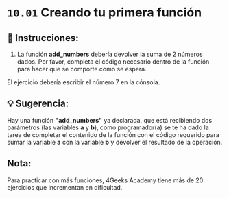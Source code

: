 # `10.01` Creando tu primera función


## 📝 Instrucciones:

1. La función **add_numbers** debería devolver la suma de 2 números dados. Por favor,
completa el código necesario dentro de la función para hacer que se comporte como se espera.

El ejercicio debería escribir el número 7 en la cónsola.

## 💡 Sugerencia:

Hay una función **"add_numbers"** ya declarada, que está recibiendo dos parámetros
(las variables **a** y **b**),  como programador(a) se te ha dado la tarea de completar
el contenido de la función con el código requerido para sumar la variable **a** con 
la variable **b** y devolver el resultado de la operación.

## Nota:

Para practicar con más funciones, 4Geeks Academy tiene más de 20 ejercicios que incrementan en dificultad.


